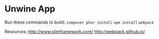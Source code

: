 # Unwine App

Run these commands to build:
`composer phar install`
`npm install`
`webpack`

Resources:
http://www.slimframework.com/
http://webpack.github.io/
